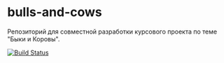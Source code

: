 # bulls-and-cows
Репозиторий для совместной разработки курсового проекта по теме "Быки и Коровы".


[![Build Status](https://travis-ci.org/vbntv/bulls-and-cows.svg?branch=master)](https://travis-ci.org/vbntv/bulls-and-cows)
